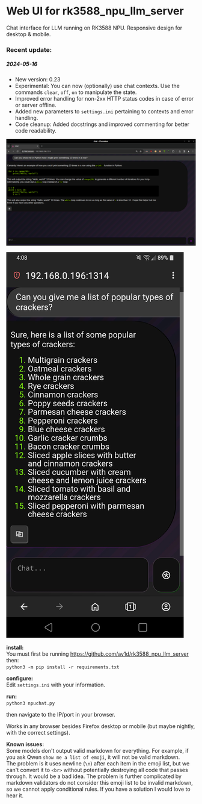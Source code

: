 # Web UI for rk3588_npu_llm_server  

Chat interface for LLM running on RK3588 NPU. Responsive design for desktop & mobile.  

### Recent update:  
##### 2024-05-16
* New version: 0.23
* Experimental: You can now (optionally) use chat contexts. Use the commands `clear`, `off`, `on` to manipulate the state.
* Improved error handling for non-2xx HTTP status codes in case of error or server offline.
* Added new parameters to `settings.ini` pertaining to contexts and error handling.
* Code cleanup: Added docstrings and improved commenting for better code readability.


  
![Screenshot 01](https://github.com/av1d/NPU-Chat/blob/main/screenshots/desktop.png)  


![Screenshot 02](https://github.com/av1d/NPU-Chat/blob/main/screenshots/mobile.jpg)

**install:**  
You must first be running https://github.com/av1d/rk3588_npu_llm_server  
then:  
`python3 -m pip install -r requirements.txt`  

**configure:**  
Edit `settings.ini` with your information.  

**run:**  
`python3 npuchat.py`  

then navigate to the IP/port in your browser.  

Works in any browser besides Firefox desktop or mobile (but maybe nightly, with the correct settings).  

**Known issues:**  
Some models don't output valid markdown for everything. For example, if you ask Qwen `show me a list of emoji`, it will not be valid markdown.  
The problem is it uses newline (`\n`) after each item in the emoji list, but we can't convert it to `<br>` without potentially destroying all code that passes through. It would be a bad idea. The problem is further complicated by markdown validators do not consider this emoji list to be invalid markdown, so we cannot apply conditional rules. If you have a solution I would love to hear it.
